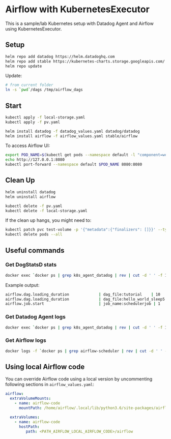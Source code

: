 # Airflow with KubernetesExecutor

This is a sample/lab Kubernetes setup with Datadog Agent and Airflow using KubernetesExecutor.
 
## Setup

```bash
helm repo add datadog https://helm.datadoghq.com
helm repo add stable https://kubernetes-charts.storage.googleapis.com/
helm repo update
```

Update:

```bash
# from current folder
ln -s `pwd`/dags /tmp/airflow_dags
```

## Start

```bash
kubectl apply -f local-storage.yaml
kubectl apply -f pv.yaml

helm install datadog -f datadog_values.yaml datadog/datadog
helm install airflow -f airflow_values.yaml stable/airflow
```

To access Airflow UI:
```bash
export POD_NAME=$(kubectl get pods --namespace default -l "component=web,app=airflow" -o jsonpath="{.items[0].metadata.name}")
echo http://127.0.0.1:8080
kubectl port-forward --namespace default $POD_NAME 8080:8080
```

## Clean Up

```bash
helm uninstall datadog
helm uninstall airflow

kubectl delete -f pv.yaml
kubectl delete -f local-storage.yaml
```

If the clean up hangs, you might need to:

```bash
kubectl patch pvc test-volume -p '{"metadata":{"finalizers": []}}' --type=merge
kubectl delete pods --all
```

## Useful commands

### Get DogStatsD stats

```bash
docker exec `docker ps | grep k8s_agent_datadog | rev | cut -d ' ' -f 1 | rev` agent dogstatsd-stats
```

Example output:

```bash
airflow.dag.loading_duration             | dag_file:tutorial    | 10         | 2020-10-14 10:35:22.3520601 +0000 UTC
airflow.dag.loading_duration             | dag_file:hello_world_sleep5 | 9          | 2020-10-14 10:35:22.352042 +0000 UTC
airflow.job.start                        | job_name:schedulerjob | 1          | 2020-10-14 10:34:37.0857417 +0000 UTC
```

### Get Datadog Agent logs

```bash
docker exec `docker ps | grep k8s_agent_datadog | rev | cut -d ' ' -f 1 | rev` tail -f /var/log/datadog/agent.log
```

### Get Airflow logs

```bash
docker logs -f `docker ps | grep airflow-scheduler | rev | cut -d ' ' -f 1 | rev`
```

## Using local Airflow code

You can override Airflow code using a local version by uncommenting following sections in `airflow_values.yaml`:

```yaml
airflow:
  extraVolumeMounts:
    - name: airflow-code
      mountPath: /home/airflow/.local/lib/python3.6/site-packages/airflow/airflow

  extraVolumes:
    - name: airflow-code
      hostPath:
         path: <PATH_AIRFLOW_LOCAL_AIRFLOW_CODE>/airflow
``` 
